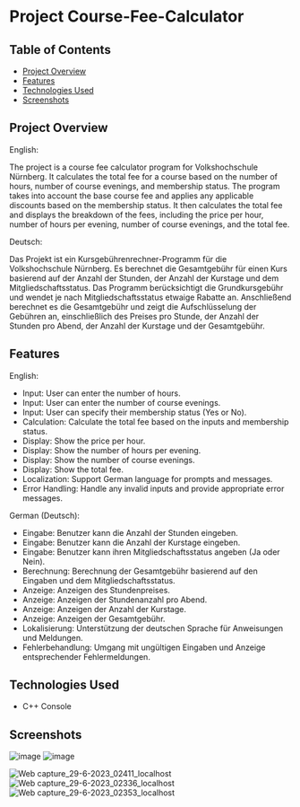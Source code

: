# Project Course-Fee-Calculator


## Table of Contents

- [Project Overview](#project-overview)
- [Features](#features)
- [Technologies Used](#technologies-used)
- [Screenshots](#screenshots)

## Project Overview

English:

The project is a course fee calculator program for Volkshochschule Nürnberg. It calculates the total fee for a course based on the number of hours, number of course evenings, and membership status. The program takes into account the base course fee and applies any applicable discounts based on the membership status. It then calculates the total fee and displays the breakdown of the fees, including the price per hour, number of hours per evening, number of course evenings, and the total fee.

Deutsch:

Das Projekt ist ein Kursgebührenrechner-Programm für die Volkshochschule Nürnberg. Es berechnet die Gesamtgebühr für einen Kurs basierend auf der Anzahl der Stunden, der Anzahl der Kurstage und dem Mitgliedschaftsstatus. Das Programm berücksichtigt die Grundkursgebühr und wendet je nach Mitgliedschaftsstatus etwaige Rabatte an. Anschließend berechnet es die Gesamtgebühr und zeigt die Aufschlüsselung der Gebühren an, einschließlich des Preises pro Stunde, der Anzahl der Stunden pro Abend, der Anzahl der Kurstage und der Gesamtgebühr.

## Features

English:

- Input: User can enter the number of hours.
- Input: User can enter the number of course evenings.
- Input: User can specify their membership status (Yes or No).
- Calculation: Calculate the total fee based on the inputs and membership status.
- Display: Show the price per hour.
- Display: Show the number of hours per evening.
- Display: Show the number of course evenings.
- Display: Show the total fee.
- Localization: Support German language for prompts and messages.
- Error Handling: Handle any invalid inputs and provide appropriate error messages.

German (Deutsch):

- Eingabe: Benutzer kann die Anzahl der Stunden eingeben.
- Eingabe: Benutzer kann die Anzahl der Kurstage eingeben.
- Eingabe: Benutzer kann ihren Mitgliedschaftsstatus angeben (Ja oder Nein).
- Berechnung: Berechnung der Gesamtgebühr basierend auf den Eingaben und dem Mitgliedschaftsstatus.
- Anzeige: Anzeigen des Stundenpreises.
- Anzeige: Anzeigen der Stundenanzahl pro Abend.
- Anzeige: Anzeigen der Anzahl der Kurstage.
- Anzeige: Anzeigen der Gesamtgebühr.
- Lokalisierung: Unterstützung der deutschen Sprache für Anweisungen und Meldungen.
- Fehlerbehandlung: Umgang mit ungültigen Eingaben und Anzeige entsprechender Fehlermeldungen.

## Technologies Used

- C++ Console

## Screenshots
![image](https://github.com/KOTTG4/Course-Fee-Calculator/assets/116221777/f8e387d0-710a-481d-87fd-0594afc614aa)
![image](https://github.com/KOTTG4/Course-Fee-Calculator/assets/116221777/7b2dfa92-da65-4db3-98f8-14731b466b20)


![Web capture_29-6-2023_02411_localhost](https://github.com/KOTTG4/Course-Fee-Calculator/assets/116221777/78d93d0b-6441-4828-b8f3-dfeff2b22146)
![Web capture_29-6-2023_02336_localhost](https://github.com/KOTTG4/Course-Fee-Calculator/assets/116221777/8e28af2d-1787-460b-8644-3bb9f2c65f5d)
![Web capture_29-6-2023_02353_localhost](https://github.com/KOTTG4/Course-Fee-Calculator/assets/116221777/d4a0e46e-9d4e-40fa-b1ef-ba6a21831f13)


